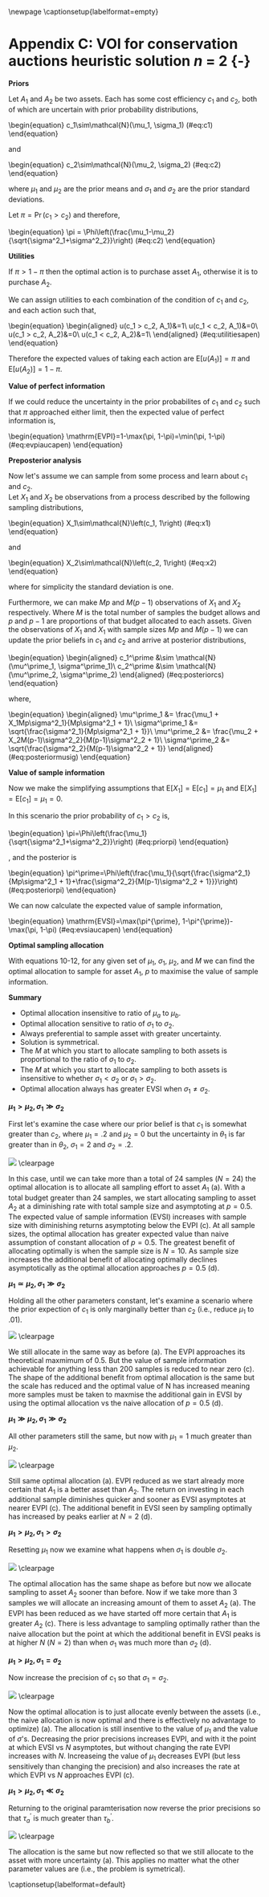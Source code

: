 \newpage
\captionsetup{labelformat=empty}

# Appendix C: VOI for conservation auctions heuristic solution _n_ = 2 {-}

__Priors__

Let $A_1$ and $A_2$ be two assets. Each has some cost efficiency $c_1$ and $c_2$, both of which are uncertain with prior probability distributions,

\begin{equation}
c_1\sim\mathcal{N}(\mu_1, \sigma_1)
(\#eq:c1)
\end{equation}

and

\begin{equation}
c_2\sim\mathcal{N}(\mu_2, \sigma_2)
(\#eq:c2)
\end{equation}


where $\mu_1$ and $\mu_2$ are the prior means and $\sigma_1$ and $\sigma_2$ are the prior standard deviations. 

Let $\pi=\Pr(c_1 > c_2)$ and therefore,

\begin{equation}
\pi = \Phi\left(\frac{\mu_1-\mu_2}{\sqrt{\sigma^2_1+\sigma^2_2}}\right)
(\#eq:c2)
\end{equation}

__Utilities__

If $\pi > 1 - \pi$ then the optimal action is to purchase asset $A_1$, otherwise it is to purchase $A_2$.

We can assign utilities to each combination of the condition of $c_1$ and $c_2$, and each action such that,

\begin{equation}
\begin{aligned}
u(c_1 > c_2, A_1)&=1\\
u(c_1 < c_2, A_1)&=0\\
u(c_1 > c_2, A_2)&=0\\
u(c_1 < c_2, A_2)&=1\\
\end{aligned}
(\#eq:utilitiesapen)
\end{equation}

Therefore the expected values of taking each action are $\mathrm{E}[u(A_1)]=\pi$ and $\mathrm{E}[u(A_2)]=1-\pi$.

__Value of perfect information__

If we could reduce the uncertainty in the prior probabilites of $c_1$ and $c_2$ such that $\pi$ approached either limit, then the expected value of perfect information is,

\begin{equation}
\mathrm{EVPI}=1-\max(\pi, 1-\pi)=\min(\pi, 1-\pi)
(\#eq:evpiaucapen)
\end{equation}

__Preposterior analysis__

Now let's assume we can sample from some process and learn about $c_1$ and $c_2$.  
Let $X_1$ and $X_2$ be observations from a process described by the following sampling distributions,

\begin{equation}
X_1\sim\mathcal{N}\left(c_1, 1\right)
(\#eq:x1)
\end{equation}

and

\begin{equation}
X_2\sim\mathcal{N}\left(c_2, 1\right)
(\#eq:x2)
\end{equation}

where for simplicity the standard deviation is one.

Furthermore, we can make $Mp$ and $M(p-1)$ observations of $X_1$ and $X_2$ respectively. Where $M$ is the total number of samples the budget allows and $p$ and $p-1$ are proportions of that budget allocated to each assets.
Given the observations of $X_1$ and $X_1$ with sample sizes $Mp$ and $M(p-1)$ we can update the prior beliefs in $c_1$ and $c_2$ and arrive at posterior distributions,

\begin{equation} 
\begin{aligned}
c_1^\prime &\sim \mathcal{N}(\mu^\prime_1, \sigma^\prime_1)\\
c_2^\prime &\sim \mathcal{N}(\mu^\prime_2, \sigma^\prime_2)
\end{aligned}
(\#eq:posteriorcs)
\end{equation}

where,

\begin{equation}
\begin{aligned}
\mu^\prime_1 &= \frac{\mu_1 + X_1Mp\sigma^2_1}{Mp\sigma^2_1 + 1}\\
\sigma^\prime_1 &= \sqrt{\frac{\sigma^2_1}{Mp\sigma^2_1 + 1}}\\
\mu^\prime_2 &= \frac{\mu_2 + X_2M(p-1)\sigma^2_2}{M(p-1)\sigma^2_2 + 1}\\
\sigma^\prime_2 &= \sqrt{\frac{\sigma^2_2}{M(p-1)\sigma^2_2 + 1}}
\end{aligned}
(\#eq:posteriormusig)
\end{equation}

__Value of sample information__

Now we make the simplifying assumptions that $\mathrm{E}[X_1]=\mathrm{E}[c_1]=\mu_1$ and $\mathrm{E}[X_1]=\mathrm{E}[c_1]=\mu_1=0$.

In this scenario the prior probability of $c_1>c_2$ is,

\begin{equation}
\pi=\Phi\left(\frac{\mu_1}{\sqrt{\sigma^2_1+\sigma^2_2}}\right)
(\#eq:priorpi)
\end{equation}

, and the posterior is

\begin{equation}
\pi^\prime=\Phi\left(\frac{\mu_1}{\sqrt{\frac{\sigma^2_1}{Mp\sigma^2_1 + 1}+\frac{\sigma^2_2}{M(p-1)\sigma^2_2 + 1}}}\right)
(\#eq:posteriorpi)
\end{equation}

We can now calculate the expected value of sample information,

\begin{equation}
\mathrm{EVSI}=\max(\pi^{\prime}, 1-\pi^{\prime})-\max(\pi, 1-\pi)
(\#eq:evsiaucapen)
\end{equation}

__Optimal sampling allocation__

With equations 10-12, for any given set of $\mu_1$, $\sigma_1$, $\mu_2$, and $M$ we can find the optimal allocation to sample for asset $A_1$, $p$ to maximise the value of sample information.

__Summary__

* Optimal allocation insensitive to ratio of $\mu_a$ to $\mu_b$.
* Optimal allocation sensitive to ratio of $\sigma_1$ to $\sigma_2$.
* Always preferential to sample asset with greater uncertainty.
* Solution is symmetrical.
* The $M$ at which you start to allocate sampling to both assets is proportional to the ratio of $\sigma_1$ to $\sigma_2$.
* The $M$ at which you start to allocate sampling to both assets is insensitive to whether  $\sigma_1 < \sigma_2$ or $\sigma_1 > \sigma_2$.
* Optimal allocation always has greater EVSI when $\sigma_1 \neq \sigma_2$.



__$\mu_1 > \mu_2, \sigma_1 \gg \sigma_2$__

First let's examine the case where our prior belief is that $c_1$ is somewhat greater than $c_2$, where $\mu_1=.2$ and $\mu_2 = 0$ but the uncertainty in $\theta_1$ is far greater than in $\theta_2$, $\sigma_1 = 2$ and $\sigma_2 = .2$.

![](figure/unnamed-chunk-2-1.png)
\clearpage

In this case, until we can take more than a total of 24 samples ($N=24$) the optimal allocation is to allocate all sampling effort to asset $A_1$ (a). With a total budget greater than 24 samples, we start allocating sampling to asset $A_2$ at a diminishing rate with total sample size and asymptoting at $p=0.5$. The expected value of sample information (EVSI) increases with sample size with diminishing returns asymptoting below the EVPI (c). At all sample sizes, the optimal allocation has greater expected value than naive assumption of constant allocation of $p=0.5$. The greatest benefit of allocating optimally is when the sample size is $N=10$. As sample size increases the additional benefit of allocating optimally declines asymptotically as the optimal allocation approaches $p=0.5$ (d).

__$\mu_1 \simeq \mu_2, \sigma_1 \gg \sigma_2$__

Holding all the other parameters constant, let's examine a scenario where the prior expection of $c_1$ is only marginally better than $c_2$ (i.e., reduce $\mu_1$ to $.01$). 

![](figure/unnamed-chunk-3-1.png)
\clearpage

We still allocate in the same way as before (a). The EVPI approaches its theoretical maxmimum of 0.5. But the value of sample information achievable for anything less than 200 samples is reduced to near zero (c). The shape of the additional benefit from optimal allocation is the same but the scale has reduced and the optimal value of N has increased meaning more samples must be taken to maxmise the additional gain in EVSI by using the optimal allocation vs the naive allocation of $p=0.5$ (d). 

__$\mu_1 \gg \mu_2, \sigma_1 \gg \sigma_2$__

All other parameters still the same, but now with $\mu_1=1$ much greater than $\mu_2$.

![](figure/unnamed-chunk-4-1.png)
\clearpage

Still same optimal allocation (a). EVPI reduced as we start already more certain that $A_1$ is a better asset than $A_2$. The return on investing in each additional sample diminishes quicker and sooner as EVSI asymptotes at nearer EVPI (c). The additional benefit in EVSI seen by sampling optimally has increased by peaks earlier at $N=2$ (d).

__$\mu_1 > \mu_2, \sigma_1 > \sigma_2$__

Resetting $\mu_1$ now we examine what happens when $\sigma_1$ is double $\sigma_2$.

![](figure/unnamed-chunk-5-1.png)
\clearpage

The optimal allocation has the same shape as before but now we allocate sampling to asset $A_2$ sooner than before. Now if we take more than 3 samples we will allocate an increasing amount of them to asset $A_2$ (a). The EVPI has been reduced as we have started off more certain that $A_1$ is greater $A_2$ (c). There is less advantage to sampling optimally rather than the naive allocation but the point at which the additional benefit in EVSI peaks is at higher $N$ ($N=2$) than when $\sigma_1$ was much more than $\sigma_2$ (d).   

__$\mu_1 > \mu_2, \sigma_1 = \sigma_2$__

Now increase the precision of $c_1$ so that $\sigma_1 = \sigma_2$.

![](figure/unnamed-chunk-6-1.png)
\clearpage

Now the optimal allocation is to just allocate evenly between the assets (i.e., the naive allocation is now optimal and there is effectively no advantage to optimize) (a). The allocation is still insentive to the value of $\mu_1$ and the value of $\sigma$'s. Decreasing the prior precisions increases EVPI, and with it the point at which EVSI vs $N$ asymptotes, but without changing the rate EVPI increases with $N$. Increaseing the value of $\mu_1$ decreases EVPI (but less sensitively than changing the precision) and also increases the rate at which EVPI vs $N$ approaches EVPI (c).

__$\mu_1 > \mu_2, \sigma_1 \ll \sigma_2$__

Returning to the original paramterisation now reverse the prior precisions so that $\tau^\prime_a$ is much greater than $\tau^\prime_b$.

![](figure/unnamed-chunk-7-1.png)
\clearpage

The allocation is the same but now reflected so that we still allocate to the asset with more uncertainty (a). This applies no matter what the other parameter values are (i.e., the problem is symetrical).

\captionsetup{labelformat=default}
